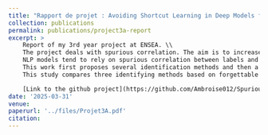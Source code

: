 ```yaml
---
title: "Rapport de projet : Avoiding Shortcut Learning in Deep Models for Enhanced Defense Against Adversarial Attacks"
collection: publications
permalink: publications/project3a-report
excerpt: >
    Report of my 3rd year project at ENSEA. \\
    The project deals with spurious correlation. The aim is to increase model's robustness to spurious correlation. 
    NLP models tend to rely on spurious correlation between labels and input features. Shortcut learning or spurious correlation refer to ”biased words” that disproportionately influence predictions. 
    This work first proposes several identification methods and then a two-step fine tuning on BERT model, using classification task. 
    This study compares three identifying methods based on forgettable example, important feature and using LID. 

    [Link to the github project](https://github.com/Ambroise012/Spurious_correlation.git) 
date: '2025-03-31'
venue:
paperurl: '../files/Projet3A.pdf'
citation:
---
```

